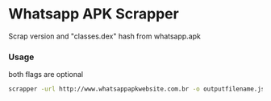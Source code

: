 # Whatsapp APK Scrapper

Scrap version and "classes.dex" hash from whatsapp.apk

### Usage

both flags are optional

```bash
scrapper -url http://www.whatsappapkwebsite.com.br -o outputfilename.json
```